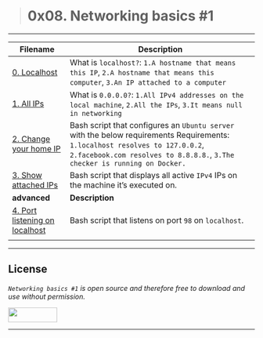 > # 0x08. Networking basics #1
---
| **Filename** | **Description** |
|---|---|
| [0. Localhost](./) | What is `localhost?`: `1.A hostname that means this IP`, `2.A hostname that means this computer`, `3.An IP attached to a computer` |
| [1. All IPs](./) | What is `0.0.0.0?`: `1.All IPv4 addresses on the local machine`, `2.All the IPs`, `3.It means null in networking`  |
| [2. Change your home IP](./2-change_your_home_IP) | Bash script that configures an `Ubuntu server` with the below requirements Requirements: `1.localhost resolves to 127.0.0.2`, `2.facebook.com resolves to 8.8.8.8.`, `3.The checker is running on Docker.`  |
| [3. Show attached IPs](./3-show_attached_IPs) | Bash script that displays all active `IPv4` IPs on the machine it’s executed on.  |
| **advanced** | **Description** |
| [4. Port listening on localhost](./4-port_listening_on_localhost) | Bash script that listens on port `98` on `localhost`.  |
|   |   |
---
## License
*`Networking basics #1` is open source and therefore free to download and use without permission.*

<a href="url"><img src="https://www.holbertonschool.com/holberton-logo.png" align="middle" width="100" height="30"></a>

---
